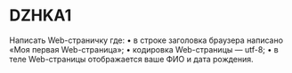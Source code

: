 # DZHKA1
Написать Web-страничку где: • в строке заголовка браузера написано «Моя первая Web-страница»; • кодировка Web-страницы — utf-8; • в теле Web-страницы отображается ваше ФИО и дата рождения.
